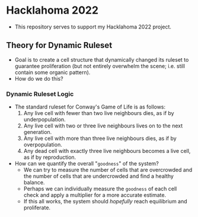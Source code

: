 # Hacklahoma 2022
- This repository serves to support my Hacklahoma 2022 project. 

## Theory for Dynamic Ruleset
- Goal is to create a cell structure that dynamically changed its ruleset to guarantee proliferation (but not entirely overwhelm the scene; i.e. still contain some organic pattern).
- How do we do this?
### Dynamic Ruleset Logic
- The standard ruleset for Conway's Game of Life is as follows: 
   1. Any live cell with fewer than two live neighbours dies, as if by underpopulation.
   2. Any live cell with two or three live neighbours lives on to the next generation.
   3. Any live cell with more than three live neighbours dies, as if by overpopulation.
   4. Any dead cell with exactly three live neighbours becomes a live cell, as if by reproduction.
- How can we quantify the overall "`goodness`" of the system?
   - We can try to measure the number of cells that are overcrowded and the number of cells that are undercrowded and find a healthy balance.
   - Perhaps we can individually measure the `goodness` of each cell check and apply a multiplier for a more accurate estimate.
   - If this all works, the system should *hopefully* reach equilibrium and proliferate. 



